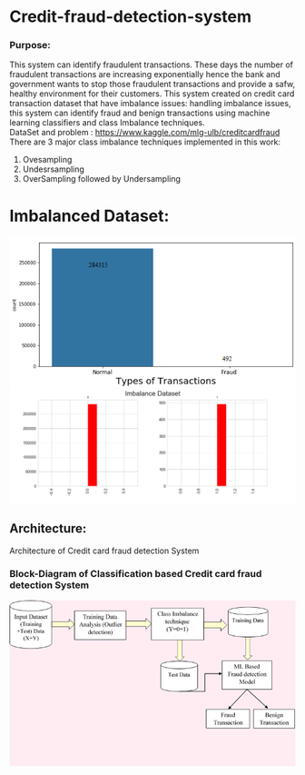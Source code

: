 # Credit-fraud-detection-system

<h3>Purpose: </h3>

This system can identify fraudulent transactions. These days the number of fraudulent transactions are increasing exponentially hence the bank and government wants to stop those fraudulent transactions and provide a safw, healthy environment for their customers. 
This system created on credit card transaction dataset that have imbalance issues: handling imbalance issues, this system can identify fraud and benign transactions using machine learning classifiers and class Imbalance techniques. 
<br/>
DataSet and problem : https://www.kaggle.com/mlg-ulb/creditcardfraud
There are 3 major class imbalance techniques implemented in this work:
1. Ovesampling
2. Undesrsampling
3. OverSampling followed by Undersampling
 
# Imbalanced Dataset:
![Dataset](https://github.com/Abhisooraj/Credit-fraud-detection-system/blob/master/Images/Dataset.png)
![Dataset_seperate](https://github.com/Abhisooraj/Credit-fraud-detection-system/blob/master/Images/Dataset_seperate.png)

## Architecture:
Architecture of Credit card fraud detection System
<h3> Block-Diagram of Classification based Credit card fraud detection System </h4>

![architecture_image](https://github.com/Abhisooraj/Credit-fraud-detection-system/blob/master/Images/Architecture.png)
